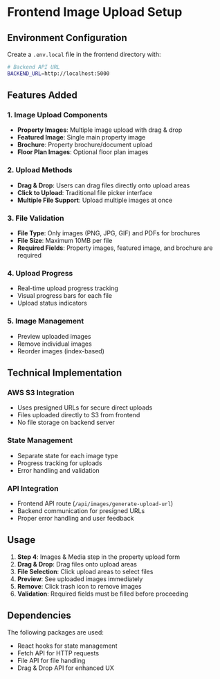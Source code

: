 # Frontend Image Upload Setup

## Environment Configuration

Create a `.env.local` file in the frontend directory with:

```bash
# Backend API URL
BACKEND_URL=http://localhost:5000
```

## Features Added

### 1. Image Upload Components
- **Property Images**: Multiple image upload with drag & drop
- **Featured Image**: Single main property image
- **Brochure**: Property brochure/document upload
- **Floor Plan Images**: Optional floor plan images

### 2. Upload Methods
- **Drag & Drop**: Users can drag files directly onto upload areas
- **Click to Upload**: Traditional file picker interface
- **Multiple File Support**: Upload multiple images at once

### 3. File Validation
- **File Type**: Only images (PNG, JPG, GIF) and PDFs for brochures
- **File Size**: Maximum 10MB per file
- **Required Fields**: Property images, featured image, and brochure are required

### 4. Upload Progress
- Real-time upload progress tracking
- Visual progress bars for each file
- Upload status indicators

### 5. Image Management
- Preview uploaded images
- Remove individual images
- Reorder images (index-based)

## Technical Implementation

### AWS S3 Integration
- Uses presigned URLs for secure direct uploads
- Files uploaded directly to S3 from frontend
- No file storage on backend server

### State Management
- Separate state for each image type
- Progress tracking for uploads
- Error handling and validation

### API Integration
- Frontend API route (`/api/images/generate-upload-url`)
- Backend communication for presigned URLs
- Proper error handling and user feedback

## Usage

1. **Step 4**: Images & Media step in the property upload form
2. **Drag & Drop**: Drag files onto upload areas
3. **File Selection**: Click upload areas to select files
4. **Preview**: See uploaded images immediately
5. **Remove**: Click trash icon to remove images
6. **Validation**: Required fields must be filled before proceeding

## Dependencies

The following packages are used:
- React hooks for state management
- Fetch API for HTTP requests
- File API for file handling
- Drag & Drop API for enhanced UX
